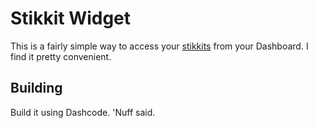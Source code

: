 Stikkit Widget
==============


This is a fairly simple way to access your [stikkits][] from your Dashboard. I find it pretty convenient.


Building
--------

Build it using Dashcode. 'Nuff said.


[stikkits]: http://www.stikkit.com
